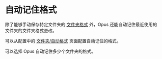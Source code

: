 # 自动记住格式

除了能够手动保存特定文件夹的 [文件夹格式](folder_formats.zh.md) 外，Opus 还能自动记住最近使用的文件夹的文件夹格式更改。

可以从配置中的 [文件夹/自动格式](/Manual/preferences/preferences_categories/folders/folder_formats/automatic_formats.zh.md) 页面配置自动记住的格式。

可以选择 Opus 自动记住多少个文件夹的格式。